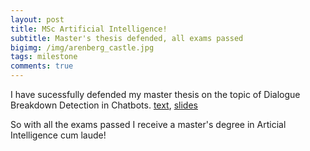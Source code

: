 ```yaml
---
layout: post
title: MSc Artificial Intelligence!
subtitle: Master's thesis defended, all exams passed
bigimg: /img/arenberg_castle.jpg
tags: milestone
comments: true
---
```


I have sucessfully defended my master thesis on the topic of Dialogue Breakdown Detection in Chatbots. <a href="../pdf/Hendriksen_MAI_thesis.pdf">text</a>, <a href="../pdf/thesis_defense_presentation.pdf">slides</a>

So with all the exams passed I receive a master's degree in Articial Intelligence cum laude!
